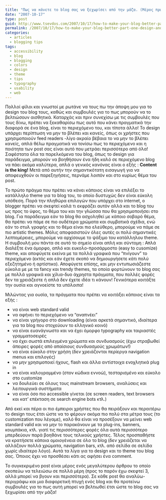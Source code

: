 ```yaml
---
title: "Πως να κάνετε το blog σας να ξεχωρίσει από την μάζα. (Μέρος πρώτο &#8211; Design και Theme)"
date: "2007-10-17"
type: post
guid: http://www.tsevdos.com/2007/10/17/how-to-make-your-blog-better-part-one-design-and-theme/
permalink: /2007/10/17/how-to-make-your-blog-better-part-one-design-and-theme/
categories:
  - articles
  - blogging tips
tags:
  - accessibility
  - blog
  - blogging
  - colors
  - design
  - theme
  - tips
  - typography
  - usability
  - web
---
```


Πολλοί φίλοι και γνωστοί με ρωτάνε να τους πω την άποψη μου για το design του blog τους, καθώς και συμβουλές για το πως μπορούν να το βελτιώσουν αισθητικά. Καταρχάς και πριν συνεχίσω με τις συμβουλές που τους δίνω, πρέπει να ξεκαθαρίσω πως αυτό που κάνει πραγματικά την διαφορά σε ένα blog, είναι το περιεχόμενο του, και τίποτα άλλο! Το design υπάρχει περίπτωση να μην το βλέπει και κανείς, όπως οι χρήστες που χρησιμοποιούν feed readers -λίγο ακραίο βέβαια το να μην το βλέπει κανείς, απλά θέλω πραγματικά να τονίσω πως το περιεχόμενο και η ποιότητα των post σας είναι αυτό που μετράει περισσότερο από όλα! Σαφέστατα όλα τα παρελκόμενα του blog, όπως το design για παράδειγμα, μπορούν να βοηθήσουν ένα ήδη καλό σε περιεχόμενο blog να πάει ακόμα καλύτερα, απλά ο γενικός κανόνας είναι ο εξής : **Content is the king!** Μετά από αυτήν την σημαντικότατη εισαγωγή για να αποφευχθούν οι παρεξηγήσεις, περνάμε λοιπόν και στο κυρίως θέμα του post.

Το πρώτο πράγμα που πρέπει να κάνει κάποιος είναι να επιλέξει το κατάλληλο theme για το blog του, το οποίο δυστυχώς δεν είναι εύκολη υπόθεση. Παρά την πληθώρα επιλογών που υπάρχει στο internet, ο blogger πρέπει να σκεφτεί καλά τι εκφράζει αυτόν αλλά και το blog του ως προς το ύφος, το θέμα του και την γλώσσα που θα χρησιμοποιήσει στο blog. Για παράδειγμα εάν το blog θα ασχοληθεί με κάποιο σοβαρό θέμα, θα πρέπει να πάμε σε πιο ουδέτερα χρώματα και συμβατικά σχέδια, ενώ εάν το στυλ γραφής και το θέμα είναι πιο ελεύθερο, μπορούμε να πάμε σε πιο artistic themes. Μόλις αποφασιστούν όλες αυτές οι πολύ σημαντικές λεπτομέρειες, μπορούμε να αρχίσουμε το ψάξιμο του κατάλληλου theme. Η συμβουλή μου πάντα σε αυτό το σημείο είναι απλή και σύντομη : Απλά διαλέξτε ένα όμορφο, απλό και ευκολο-προσάρμοστο (easy to cusomize) theme, και αποφύγετε εκείνα με τα πολλά γραφικά που &#8220;πνίγουν&#8221; το περιεχόμενο (εκτός και εάν έχετε σκοπό να δημιουργήσετε κάτι πολύ εξεζητημένο ή αρτίστικο). Αποφύγετε επίσης, και μην εντυπωσιάζεστε εύκολα με με τα fancy και trendy themes, τα οποία φορτώνουν το blog σας με πολλά γραφικά και χίλια-δυο άχρηστα πράγματα, που πολλές φορές δεν τα χρειάζεστε ή απλά δεν έχετε ιδέα τι κάνουν! Γενικότερα κοιτάξτε την ουσία και αγνοείστε τα υπόλοιπα!

Μιλώντας για ουσία, τα πράγματα που πρέπει να κοιτάξει κάποιος είναι τα εξής :

- να είναι web standard valid
- να αφήνει το περιεχόμενο να &#8220;αναπνέει&#8221;
- να είναι γρήγορο στο downloading (είναι αρκετά σημαντικό, ιδιαίτερα για τα blog που στοχεύουν το ελληνικό κοινό)
- να είναι ευανάγνωστο και να έχει όμορφο typography και ταιριαστές γραμματοσειρές
- να έχει σωστά επιλεγμένα χρώματα και συνδυασμούς (έχω στραβωθεί άπειρες φορές από απαίσιους συνδυασμούς χρωμάτων!)
- να είναι εύκολο στην χρήση (δεν χρειάζονται περίεργα navigation menus και επιλογές)
- να μην χρησιμοποιεί ήχους, flash και άλλα αντίστοιχα ενοχλητικά plug in
- να είναι καλογραμμένο (στον κώδικα εννοώ), τεσταρισμένο και εύκολο στο customize
- να δουλεύει σε όλους τους mainstream browsers, αναλύσεις και λειτουργικά συστήματα
- να είναι όσο πιο accessible γίνεται (σε screen readers, text browsers και κατ&#8217; επέκταση σε search engine bots κτλ.)

Από εκεί και πέρα οι πιο έμπειροι χρήστες που θα πειράξουν και περαιτέρω το design τους έτσι ώστε να το φέρουν ακόμα πιο πολύ στα μέτρα τους (το customization που λέγαμε), καλό θα είναι να προσέξουν να μείνει web standard valid και να μην το παρακάνουν με τα plug-ins, banners, κουμπάκια, κτλ. γιατί τις περισσότερες φορές όλα αυτά περισσότερο μπερδεύουν παρά βοηθάνε τους τελικούς χρήστες. Τέλος προσπαθήστε να κρατήσετε κάποια ομοιογένεια σε όλο το blog (δεν χρειάζεται να αλλάζουν πολλά χρώματα, navigation bars, κτλ. από σελίδα σε σελίδα χωρίς ιδιαίτερο λόγο). Αυτά τα λίγα για το design και το theme του blog σας. Όποιος έχει να προσθέσει κάτι ας αφήσει ένα comment.

Το συγκεκριμένο post είναι μέρος ενός μεγαλύτερου άρθρου το οποίο σκοπεύω να τελειώσω σε πολλά μέρη (προς το παρόν έχω σκεφτεί 3, αλλά μπορεί να βγουν και περισσότερα). Σε κάθε post θα αναλύω-περιγράφω και μια διαφορετική πτυχή ενός blog και θα προτείνω συμβουλές για το πως αυτή μπορεί να βελτιωθεί έτσι ώστε το blog σας να ξεχωρίσει από την μάζα!

